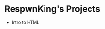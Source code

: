 # RespwnKing's Projects

<ul>
    <li><a hre="intro_html/index.html" target="_blank">Intro to HTML<a></li>

 </ul>  
